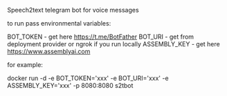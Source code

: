 Speech2text telegram bot for voice messages

to run pass environmental variables:

BOT_TOKEN - get here https://t.me/BotFather
BOT_URI - get from deployment provider or ngrok if you run locally
ASSEMBLY_KEY - get here https://www.assemblyai.com

for example:

docker run -d 
-e BOT_TOKEN='xxx' 
-e BOT_URI='xxx' 
-e ASSEMBLY_KEY='xxx' 
-p 8080:8080 s2tbot